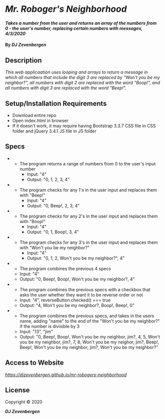 
# _Mr. Roboger's Neighborhood_

#### _Takes a number from the user and returns an array of the numbers from 0 - the user's number, replacing certain numbers with messages, 4/3/2020_

#### By _**DJ Zevenbergen**_

## Description

_This web applicaation uses looping and arrays to return a message in which all numbers that include the digit 3 are replaced by "Won't you be my neighbor?", all numbers with digit 2 are replaced with the word "Boop!", and all numbers with digit 3 are replaced with the word "Beep!"._

## Setup/Installation Requirements

* Download entire repo
* Open index.html in browser
* If it doesn't work, it may require having Bootstrap 3.3.7 CSS file in CSS folder and jQuery 3.4.1 JS file in JS folder

## Specs

* - The program returns a range of numbers from 0 to the user's input number
    * Input: "4"
    * Output: "0, 1, 2, 3, 4"

* - The program checks for any 1's in the user input and replaces them with "Beep!"
    * Input: "4"
    * Output: "0, Beep!, 2,  3, 4"

* - The program checks for any 2's in the user input and replaces them with "Boop!"
    * Input: "4"
    * Output: "0, 1, Boop!, 3, 4"


* - The program checks for any 3's in the user input and replaces them with "Won't you be my neighbor?"
    * Input: "4"
    * Output: "0, 1, 2, Won't you be my neighbor?", 4"

* - The program combines the previous 4 specs
  * Input: "4"
  * Output: "0, Beep!, Boop!, Won't you be my neighbor?, 4"

* - The program combines the previous specs with a checkbox that asks the user whether they want it to be reverse order or not
  * Input: "4", reverseButton.checked() === true
  * Output: "4, Won't you be my neighbor?, Boop!, Beep!, 0"

* - The program combines the previous specs, and takes in the users name, adding "name" to the end of the "Won't you be my neighbor?" if the number is divisible by 3 
  * Input: "13", "jim"
  * Output: "0, Beep!, Boop!, Won't you be my neighbor, jim?, 4, 5, Won't you be my neighbor, jim?, 7, 8, Won't you be my neighor, jim?, Beep!, Beep!, Won't you be my neighbor, jim?, Won't you be my neighbor?"


## Access to Website

_https://djzevenbergen.github.io/mr-robogers-neighborhood_

## License

Copyright © 2020

**_DJ Zevenbergen_**